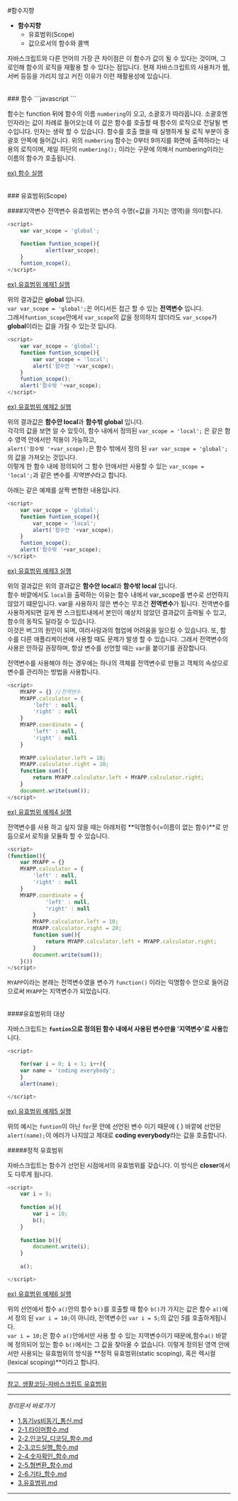#함수지향 

* **함수지향**
    - 유효범위(Scope)
    - 값으로서의 함수와 콜백

자바스크립트와 다른 언어의 가장 큰 차이점은 이 함수가 값이 될 수 있다는 것이며, 그로인해 함수의 로직을 재활용 할 수 있다는 점입니다. 
현재 자바스크립트의 사용처가 웹, 서버 등등을 가리지 않고 커진 이유가 이런 재활용성에 있습니다.    

<br>
### 함수 
```javascript
<script>
	function numbering(){
	    i = 0;
	    while(i < 10){
	        document.write(i);
	        i += 1;
	    }   
	}
	numbering();
</script>
```

함수는 function 뒤에 함수의 이름 `numbering`이 오고, 소괄호가 따라옵니다. 소괄호엔 인자라는 값이 차례로 들어오는데 이 값은 함수를 호출할 때 함수의 로직으로 전달될 변수입니다. 인자는 생략 할 수 있습니다. 함수를 호출 했을 때 실행하게 될 로직 부분이 중괄호 안쪽에 들어갑니다.
위의 `numbering` 함수는 0부터 9까지를 화면에 출력하라는 내용의 로직이며, 제일 하단의 `numbering();` 이라는 구문에 의해서 numbering이라는 이름의 함수가 호출됩니다.    

[ex) 함수 실행](http://codepen.io/JaYoungKim/pen/RrrQrE?editors=001)    
    

<br>
### 유효범위(Scope)

####지역변수 전역변수 
유효범위는 변수의 수명(=값을 가지는 영역)을 의미합니다. 

```javascript
<script>
	var var_scope = 'global';

	function funtion_scope(){
		    alert(var_scope);
	}
	funtion_scope();
</script>
```
[ex) 유효범위 예제1 실행](http://codepen.io/JaYoungKim/pen/jWWZVq?editors=001)    
    

위의 결과값은 **global** 입니다.    
`var var_scope = 'global';`은 어디서든 접근 할 수 있는 **전역변수** 입니다.    
그래서`funtion_scope`안에서 `var_scope`의 값을 정의하지 않더라도 `var_scope`가 **global**이라는 값을 가질 수 있는것 입니다.    

```javascript
<script>
	var var_scope = 'global';
	function funtion_scope(){
	    var var_scope = 'local';
	    alert('함수안 '+var_scope);
	}
	funtion_scope();
	alert('함수밖 '+var_scope);
</script>
```
[ex) 유효범위 예제2 실행](http://codepen.io/JaYoungKim/pen/Ywwepd?editors=001)    
    

위의 결과값은 **함수안 local**과 **함수밖 global** 입니다.    
각각의 값을 보면 알 수 있듯이, 함수 내에서 정의된 `var_scope = 'local';` 은 같은 함수 영역 안에서만 적용이 가능하고,    
`alert('함수밖 '+var_scope);`은 함수 밖에서 정의 된 `var var_scope = 'global';`의 값을 가져오는 것입니다.    
이렇게 한 함수 내에 정의되어 그 함수 안에서만 사용할 수 있는 `var_scope = 'local';`과 같은 변수를 *지역변수*라고 합니다. 

아래는 같은 예제를 살짝 변형한 내용입니다. 

```javascript
<script>
	var var_scope = 'global';
	function funtion_scope(){
	    var_scope = 'local';
	    alert('함수안 '+var_scope);
	}
	funtion_scope();
	alert('함수밖 '+var_scope);
</script>
```
[ex) 유효범위 예제3 실행](http://codepen.io/JaYoungKim/pen/pggaRN?editors=001)    
    

위의 결과값은 위의 결과값은 **함수안 local**과 **함수밖 local** 입니다.   
함수 바깥에서도 `local`을 출력하는 이유는 함수 내에서 var_scope를 변수로 선언하지 않았기 떄문입니다.
var을 사용하지 않은 변수는 무조건 **전역변수**가 됩니다.
전역변수를 사용하게되면 길게 짠 스크립트내에서 본인이 예상치 않았던 결과값이 출력될 수 있고, 함수의 동작도 달라질 수 있습니다.    
이것은 버그의 원인이 되며, 여러사람과의 협업에 어려움을 일으킬 수 있습니다. 또, 함수를 다른 애플리케이션에 사용할 때도 문제가 발생 할 수 있습니다.
그래서 전역변수의 사용은 안하길 권장하며, 항상 변수를 선언할 때는 `var`을 붙이기를 권장합니다.

전역변수를 사용해야 하는 경우에는 하나의 객체를 전역변수로 만들고 객체의 속성으로 변수를 관리하는 방법을 사용합니다.

```javascript
<script>
	MYAPP = {} //전역변수
	MYAPP.calculator = { 
	    'left' : null,
	    'right' : null 
	}
	MYAPP.coordinate = { 
	    'left' : null,
	    'right' : null 
	}
		 
	MYAPP.calculator.left = 10; 
	MYAPP.calculator.right = 20; 
	function sum(){
	    return MYAPP.calculator.left + MYAPP.calculator.right;
	}
	document.write(sum());
</script>
```
[ex) 유효범위 예제4 실행](http://codepen.io/JaYoungKim/pen/OMMQpL?editors=001)    
    

전역변수를 사용 하고 싶지 않을 때는 아래처럼 **익명함수(=이름이 없는 함수)**로 만듬으로서 로직을 모듈화 할 수 있습니다.

```javascript
<script>
(function(){
	var MYAPP = {}
	MYAPP.calculator = {
	    'left' : null,
	    'right' : null
	}
	MYAPP.coordinate = {
	        'left' : null,
	        'right' : null
	    }
	    MYAPP.calculator.left = 10;
	    MYAPP.calculator.right = 20;
	    function sum(){
	        return MYAPP.calculator.left + MYAPP.calculator.right;
	    }
	    document.write(sum());
	}())
</script>
```
`MYAPP`이라는 본래는 전역변수였을 변수가 `function()` 이라는 익명함수 안으로 들어감으로써 `MYAPP`는 지역변수가 되었습니다. 

<br>
####유효범위의 대상

자바스크립트는 **`funtion`으로 정의된 함수 내에서 사용된 변수만을 '지역변수'로 사용**합니다.

```javascript
<script>

	for(var i = 0; i < 1; i++){
    var name = 'coding everybody';
	}
	alert(name);

</script>
```
[ex) 유효범위 예제5 실행](http://codepen.io/JaYoungKim/pen/pggade?editors=001)    
    

위의 예시는 `funtion`이 아닌 `for`문 안에 선언된 변수 이기 때문에 { } 바깥에 선언된 `alert(name);`이 에러가 나지않고 제대로 **coding everybody**라는 값을 호출합니다.     

#####정적 유효범위

자바스크립트는 함수가 선언된 시점에서의 유효범위를 갖습니다. 이 방식은 **closer**에서도 다루게 됩니다.

```javascript
<script>
	var i = 5;
	 
	function a(){
	    var i = 10;
	    b();
	}
	 
	function b(){
	    document.write(i);
	}
	 
	a();

</script>
```
[ex) 유효범위 예제6 실행](http://codepen.io/JaYoungKim/pen/VeeQrg?editors=001)    
    

위의 선언에서 함수 `a()`안의 함수 `b()`를 호출할 때 함수 `b()`가 가지는 값은 함수 `a()`에서 정의 된 `var i = 10;`이 아니라, 
전역변수인 `var i = 5;`의 값인 *5*를 호출하게됩니다.     
`var i = 10;`은 함수 `a()`안에서만 사용 할 수 있는 지역변수이기 때문에,함수`a()` 바깥에 정의되어 있는 함수 `b()`에서는 그 값을 찾아올 수 없습니다.
이렇게 정의된 영역 안에서만 사용되는 유효범위의 방식을 **정적 유효범위(static scoping), 혹은 렉시컬(lexical scoping)**이라고 합니다. 

----

[참고. 생활코딩-자바스크립트 유효범위](https://opentutorials.org/course/743/6495)   

----
*정리문서 바로가기*

* [1.동기vs비동기_통신.md](https://github.com/demun/FrontEndStudy/blob/master/document/Javascript/docs/1.%EB%8F%99%EA%B8%B0vs%EB%B9%84%EB%8F%99%EA%B8%B0_%ED%86%B5%EC%8B%A0.md)
* [2-1.타이머함수.md](https://github.com/demun/FrontEndStudy/blob/master/document/Javascript/docs/2-1.%ED%83%80%EC%9D%B4%EB%A8%B8%ED%95%A8%EC%88%98.md)
* [2-2.인코딩_디코딩_함수.md](https://github.com/demun/FrontEndStudy/blob/master/document/Javascript/docs/2-2.%EC%9D%B8%EC%BD%94%EB%94%A9_%EB%94%94%EC%BD%94%EB%94%A9_%ED%95%A8%EC%88%98.md)
* [2-3.코드실행_함수.md](https://github.com/demun/FrontEndStudy/blob/master/document/Javascript/docs/2-3.%EC%BD%94%EB%93%9C%EC%8B%A4%ED%96%89_%ED%95%A8%EC%88%98.md)
* [2-4.숫자확인_함수.md](https://github.com/demun/FrontEndStudy/blob/master/document/Javascript/docs/2-4.%EC%88%AB%EC%9E%90%ED%99%95%EC%9D%B8_%ED%95%A8%EC%88%98.md)
* [2-5.형변환_함수.md](https://github.com/demun/FrontEndStudy/blob/master/document/Javascript/docs/2-5.%ED%98%95%EB%B3%80%ED%99%98_%ED%95%A8%EC%88%98.md)
* [2-6.기타_함수.md](https://github.com/demun/FrontEndStudy/blob/master/document/Javascript/docs/2-6.%EA%B8%B0%ED%83%80_%ED%95%A8%EC%88%98.md)    
* [3.유효범위.md](https://github.com/demun/FrontEndStudy/blob/master/document/Javascript/docs/3.%EC%9C%A0%ED%9A%A8%EB%B2%94%EC%9C%84.md)    
----